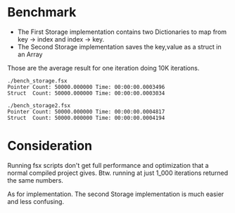# Benchmark

* The First Storage implementation contains two Dictionaries to map from key -> index and index -> key.
* The Second Storage implementation saves the key,value as a struct in an Array

Those are the average result for one iteration doing 10K iterations.

    ./bench_storage.fsx 
    Pointer Count: 50000.000000 Time: 00:00:00.0003496
    Struct  Count: 50000.000000 Time: 00:00:00.0003034

    ./bench_storage2.fsx 
    Pointer Count: 50000.000000 Time: 00:00:00.0004817
    Struct  Count: 50000.000000 Time: 00:00:00.0004194

# Consideration

Running fsx scripts don't get full performance and optimization that a normal compiled
project gives. Btw. running at just 1_000 iterations returned the same numbers.

As for implementation. The second Storage implementation is much easier and less confusing.
